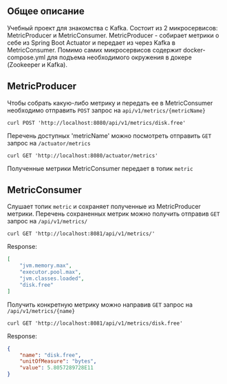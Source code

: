 ## Общее описание
Учебный проект для знакомства с Kafka. 
Состоит из 2 микросервисов: MetricProducer и MetricConsumer. MetricProducer - собирает метрики о себе из Spring Boot Actuator и передает из через Kafka в MetricConsumer.
Помимо самих микросервисов содержит docker-compose.yml для подъема необходимого окружения в докере (Zookeeper и Kafka).

## MetricProducer
Чтобы собрать какую-либо метрику и передать ее в MetricConsumer необходимо отправить `POST` запрос на `api/v1/metrics/{metricName}`
```
curl POST 'http://localhost:8080/api/v1/metrics/disk.free'
```
Перечень доступных 'metricName' можно посмотреть отправить `GET` запрос на `/actuator/metrics`
```
curl GET 'http://localhost:8080/actuator/metrics'
```
Полученные метрики MetricConsumer передает в топик `metric` 

## MetricConsumer
Слушает топик `metric` и сохраняет полученные из MetricProducer метрики.
Перечень сохраненных метрик можно получить отправив `GET` запрос на `/api/v1/metrics/`
```
curl GET 'http://localhost:8081/api/v1/metrics/'
```
Response:
```json
[
    "jvm.memory.max",
    "executor.pool.max",
    "jvm.classes.loaded",
    "disk.free"
]
```

Получить конкретную метрику можно направив `GET` запрос на `/api/v1/metrics/{name}`
```
curl GET 'http://localhost:8081/api/v1/metrics/disk.free'
```
Response:
```json
{
    "name": "disk.free",
    "unitOfMeasure": "bytes",
    "value": 5.8057289728E11
}
```
